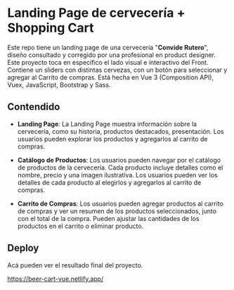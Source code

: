 # Landing Page de cervecería + Shopping Cart

Este repo tiene un landing page de una cervecería "**Convide Rutero**", diseño consultado y corregido por una profesional en product designer. Este proyecto toca en especifico el lado visual e interactivo del Front. Contiene un sliders con distintas cervezas, con un botón para seleccionar y agregar al Carrito de compras. Está hecha en Vue 3 (Composition API), Vuex, JavaScript, Bootstrap y Sass.

## Contendido

- **Landing Page**: La Landing Page muestra información sobre la cervecería, como su historia, productos destacados, presentación. Los usuarios pueden explorar los productos y agregarlos al carrito de compras.

- **Catálogo de Productos**: Los usuarios pueden navegar por el catálogo de productos de la cervecería. Cada producto incluye detalles como el nombre, precio y una imagen ilustrativa. Los usuarios pueden ver los detalles de cada producto al elegirlos y agregarlos al carrito de compras.

- **Carrito de Compras**: Los usuarios pueden agregar productos al carrito de compras y ver un resumen de los productos seleccionados, junto con el total de la compra. Pueden ajustar las cantidades de los productos en el carrito o eliminar producto.

## Deploy
Acá pueden ver el resultado final del proyecto.

https://beer-cart-vue.netlify.app/

